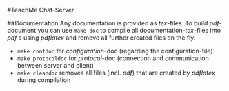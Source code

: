 #TeachMe Chat-Server

##Documentation
Any documentation is provided as _tex_-files.
To build _pdf_-document you can use `make doc` to compile all documentation-_tex_-files into _pdf_ s using _pdflatex_ and remove all further created files on the fly.

* `make confdoc` for _configuration_-doc (regarding the configuration-file)
* `make protocoldoc` for _protocol_-doc (connection and communication between server and client)
* `make cleandoc` removes all files (incl. _pdf_) that are created by _pdflatex_ during compilation
